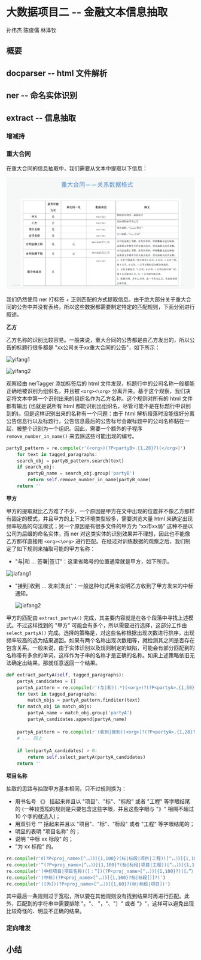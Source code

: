 # 大数据项目二 -- 金融文本信息抽取

孙伟杰 陈俊儒 林泽钦

## 概要

## docparser -- html 文件解析

## ner -- 命名实体识别

## extract -- 信息抽取

### 增减持

### 重大合同

在重大合同的信息抽取中，我们需要从文本中提取以下信息：

![hetong1](./img/hetong1.png)

我们仍然使用 ner 打标签 + 正则匹配的方式提取信息。由于绝大部分关于重大合同的公告中并没有表格，所以这些数据都需要制定特定的匹配规则，下面分别进行叙述。

__乙方__

乙方名称的识别比较容易。一般来说，重大合同的公告都是由乙方发出的，所以公告的标题行很多都是 "xx公司关于xx重大合同的公告"，如下所示：

![yifang1](E:\WorkBench\Courses\Big-Data\Proj2-Finance\BigData2-Proj2-InfoExtraction\img\yifang1.png)

![yifang2](E:\WorkBench\Courses\Big-Data\Proj2-Finance\BigData2-Proj2-InfoExtraction\img\yifang2.png)

观察经由 nerTagger 添加标签后的 html 文件发现，标题行中的公司名称一般都能正确地被识别为组织名，并且被 `<org><\org>` 分离开来。基于这个观察，我们决定将文本中第一个识别出来的组织名作为乙方名称。这个规则对所有的 html 文件都有输出 (也就是说所有 html 都能识别出组织名，尽管可能不是在标题行中识别到的)。但是这样识别出来的名称有一个问题：由于 html 解析段落时没能很好分离公告信息行以及标题行，公告信息最后的公告标号会跟标题中的公司名称黏在一起，被整个识别为一个组织。因此，需要一个额外的子程序 `remove_number_in_name()` 来去除这些可能出现的编号。

```python
partyB_pattern = re.compile(r'(<org>)(?P<partyB>.{1,28}?)(</org>)')
	for text in tagged_paragraphs:
	search_obj = partyB_pattern.search(text)
	if search_obj:
		partyB_name = search_obj.group('partyB')
		return self.remove_number_in_name(partyB_name)
	return ''
```

__甲方__

甲方的提取就比乙方难了不少，一个原因是甲方在文中出现的位置并不像乙方那样有固定的模式，并且甲方的上下文环境类型较多，需要浏览大量 html 来确定出现频率较高的句法模式；另一个原因是有很多文件的甲方为 "xx市xx局" 这种不是以公司为后缀的命名实体，而 ner 对这类实体的识别效果并不理想，因此也不能像乙方那样直接用 `<org><\org>` 进行匹配。在经过对训练数据的观察之后，我们制定了如下规则来抽取可能的甲方名称：

+  "与|和 ... 签署|签订"：这里省略号的位置通常就是甲方，如下所示。

  ![jiafang1](E:\WorkBench\Courses\Big-Data\Proj2-Finance\BigData2-Proj2-InfoExtraction\img\jiafang1.png)

+ "接到|收到 ... 发来|发出"：一般这种句式用来说明乙方收到了甲方发来的中标通知。

  ![jiafang2](E:\WorkBench\Courses\Big-Data\Proj2-Finance\BigData2-Proj2-InfoExtraction\img\jiafang2.png)

甲方的匹配由 `extract_partyA()` 完成，其主要内容就是在各个段落中寻找上述模式。不过这样找到的 "甲方" 可能会有多个，所以需要进行选择，这部分工作由 `select_partyA()` 完成。选择的策略是，对这些名称根据出现次数进行排序，出现频率较高的选为结果返回。如果有两个名称出现次数相等，就检测其之间是否存在包含关系。一般来说，由于实体识别以及规则制定的缺陷，可能会有部分匹配到的名称带有多余的单词，这样作为子串的名称才是正确的名称。如果上述策略依旧无法确定出结果，那就任意返回一个结果。

```python
def extract_partyA(self, tagged_paragraphs):
	partyA_candidates = []
	partyA_pattern = re.compile(r'(与|和)(.*)(<org>)?(?P<partyA>.{1,50}?)(</org>)?(.*)(签订|签署)')
	for text in tagged_paragraphs:
		match_objs = partyA_pattern.finditer(text)
	for match_obj in match_objs:
		partyA_name = match_obj.group('partyA')
		partyA_candidates.append(partyA_name)

	partyA_pattern = re.compile(r'(收到|接到)(<org>)?(?P<partyA>.{1,28}?)(</org>)?(发出|发来)')
	# ... 同上
	
    if len(partyA_candidates) > 0:
		return self.select_partyA(partyA_candidates)
    return ''
```

__项目名称__

抽取的思路与抽取甲方基本相同，只不过规则换为：

+ 用书名号 《》 括起来并且以 "项目"、"标"、"标段" 或者 "工程" 等字眼结尾的 (一种较宽松的规则是只要包含这些字眼，并且这些字眼与 "》" 相隔不超过 10 个字的就选入)；
+ 用双引号 “” 括起来并且以 "项目"、"标"、"标段" 或者 "工程" 等字眼结尾的；
+ 明显的表明 "项目名称" 的；
+ 说明 "中标 xx 标段" 的；
+ "为 xx 标段" 的。

```python
re.compile(r'《(?P<proj_name>[^，。）》]{1,100}?(标|标段|项目|工程))[^，。）》]{1,10}》')
re.compile(r'“(?P<proj_name>[^，。）》]{1,100}?(标|标段|项目|工程))[^，。）》]{1,10}”')
re.compile(r'(中标项目|项目名称)([：“])(?P<proj_name>[^，。）》]{1,100}?)([。”）（])')
re.compile(r'(中标)(?P<proj_name>[^，。）》]{1,100}?标|标段[）]?)')
re.compile(r'([为])(?P<proj_name>[^，。）》]{1,60}?(标|标段|项目))')
```

其中最后一条规则过于宽松，所以要在其他规则没有找到结果时再进行匹配。此外，匹配到的字符串中需要排除 "。"、 "，"、"）" 或者 "》"，这样可以避免出现比较奇怪的、明显不正确的结果。



### 定向增发

## 小结